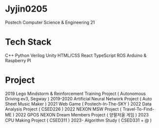 # Jyjin0205
Postech Computer Science & Engineering 21

# Tech Stack
C++
Python
Verilog
Unity
HTML/CSS
React
TypeScript
ROS
Arduino & Raspberry PI


# Project 

2019 Lego Mindstorm & Reinforcement Training Project ( Autonomous Driving ev3, Segway )
2019-2020 Artificial Neural Network Project ( Auto Sheet Music Maker )
2021 Web Game ( Postech-In-The-SKY )
2022 Data Analysis Project ( CSED226 )
2022 NEXON MSW Project ( Travel-To-Find-ME )
2022 GPOS NEXON Dream Members Project ( 양팔저울 게임 )
2023 CPU Making Project ( CSED311 )
2023- Algorithm Study ( CSED331 + @ )
